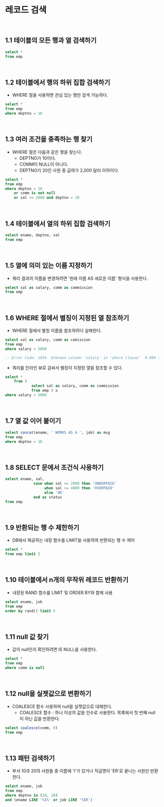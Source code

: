 # 레코드 검색

<br>

## 1.1 테이블의 모든 행과 열 검색하기
```sql
select *
from emp
```

<br>

## 1.2 테이블에서 행의 하위 집합 검색하기
- WHERE 절을 사용하면 관심 있는 행만 검색 가능하다.
```sql
select *
from emp
where deptno = 10
```

<br>

## 1.3 여러 조건을 충족하는 행 찾기
- WHERE 절은 다음과 같은 행을 찾는다.
  - DEPTNO가 10이다.
  - COMM이 NULL이 아니다.
  - DEPTNO가 20인 사원 중 급여가 2,000 달러 이하이다.
```sql
select *
from emp
where deptno = 10
	or comm is not null
    or sal <= 2000 and deptno = 20
```

<br>

## 1.4 테이블에서 열의 하위 집합 검색하기
```sql
select ename, deptno, sal
from emp
```

<br> 

## 1.5 열에 의미 있는 이름 지정하기
- 쿼리 결과의 이름을 변경하려면 '원래 이름 AS 새로운 이름' 형식을 사용한다.
```sql
select sal as salary, comm as commission
from emp
```

<br>

## 1.6 WHERE 절에서 별칭이 지정된 열 참조하기
- WHERE 절에서 별칭 이름을 참조하려다 실패한다.
```sql
select sal as salary, comm as comission
from emp
where salary < 5000

-- Error Code: 1054. Unknown column 'salary' in 'where clause'	0.000 sec
```

- 쿼리를 인라인 뷰로 감싸서 별칭이 지정된 열을 참조할 수 있다.
```sql
select *
	from (
            select sal as salary, comm as commission
            from emp ) x
where salary < 5000 
```

<br>

## 1.7 열 값 이어 붙이기
```sql
select concat(ename, ' WORKS AS A ', job) as msg
from emp
where deptno = 10
```

<br>

## 1.8 SELECT 문에서 조건식 사용하기
```sql
select ename, sal,
             case when sal <= 2000 then 'UNDERPAID'
                  when sal >= 4000 then 'OVERPAID'
                  else 'OK'
             end as status
from emp
```

<br>

## 1.9 반환되는 행 수 제한하기 
- DB에서 제공하는 내장 함수를 LIMIT을 사용하여 반환되는 행 수 제어
```sql
select *
from emp limit 5
```

<br>

## 1.10 테이블에서 n개의 무작위 레코드 반환하기
- 내장된 RAND 함수를 LIMIT 및 ORDER BY와 함께 사용
```sql
select ename, job
from emp
order by rand() limit 5
```

<br>

## 1.11 null 값 찾기
- 값이 null인지 확인하려면 IS NULL을 사용한다.
```sql
select *
from emp
where comm is null
```

<br>

## 1.12 null을 실젯값으로 변환하기
- COALESCE 함수 사용하여 null을 실젯값으로 대체한다.
  - COALESCE 함수 : 하나 이상의 값을 인수로 사용한다. 목록에서 첫 번째 null이 아닌 값을 반환한다.
```sql
select coalesce(comm, 0)
from emp
```

<br>

## 1.13 패턴 검색하기
- 부서 10과 20의 사원들 중 이름에  'I'가 있거나 직급명이 'ER'로 끝나는 사원만 반환한다.
```sql
select ename, job
from emp
where deptno in (10, 20)
and (ename LIKE '%I%' or job LIKE '%ER')
```
